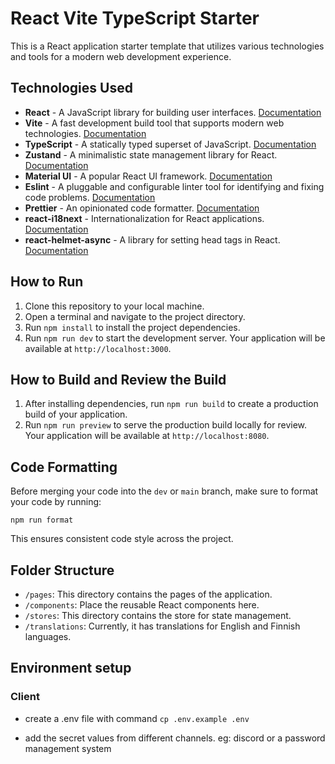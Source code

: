 # React Vite TypeScript Starter

This is a React application starter template that utilizes various technologies and tools for a modern web development experience.

## Technologies Used

- **React** - A JavaScript library for building user interfaces. [Documentation](https://reactjs.org/docs/getting-started.html)
- **Vite** - A fast development build tool that supports modern web technologies. [Documentation](https://vitejs.dev/)
- **TypeScript** - A statically typed superset of JavaScript. [Documentation](https://www.typescriptlang.org/docs/)
- **Zustand** - A minimalistic state management library for React. [Documentation](https://zustand.surge.sh/)
- **Material UI** - A popular React UI framework. [Documentation](https://mui.com/)
- **Eslint** - A pluggable and configurable linter tool for identifying and fixing code problems. [Documentation](https://eslint.org/docs/user-guide/getting-started)
- **Prettier** - An opinionated code formatter. [Documentation](https://prettier.io/docs/en/index.html)
- **react-i18next** - Internationalization for React applications. [Documentation](https://react.i18next.com/)
- **react-helmet-async** - A library for setting head tags in React. [Documentation](https://www.npmjs.com/package/react-helmet-async)

## How to Run

1. Clone this repository to your local machine.
2. Open a terminal and navigate to the project directory.
3. Run `npm install` to install the project dependencies.
4. Run `npm run dev` to start the development server. Your application will be available at `http://localhost:3000`.

## How to Build and Review the Build

1. After installing dependencies, run `npm run build` to create a production build of your application.
2. Run `npm run preview` to serve the production build locally for review. Your application will be available at `http://localhost:8080`.

## Code Formatting

Before merging your code into the `dev` or `main` branch, make sure to format your code by running:

```
npm run format
```

This ensures consistent code style across the project.

## Folder Structure

- `/pages`: This directory contains the pages of the application.
- `/components`: Place the reusable React components here.
- `/stores`: This directory contains the store for state management.
- `/translations`: Currently, it has translations for English and Finnish languages.

## Environment setup

### Client

- create a .env file with command `cp .env.example .env`

- add the secret values from different channels. eg: discord or a password management system

